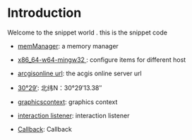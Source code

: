 # Introduction
Welcome to the snippet world .
this is the snippet code

- [memManager](https://github.com/cheldon-cn/thirdparty/blob/main/snippet/memomanager.md#1-memmanager): a memory manager 

- [x86_64-w64-mingw32 ](https://github.com/cheldon-cn/thirdparty/blob/main/snippet/memomanager.md#2---hostx86_64-w64-mingw32): configure items for different host

- [arcgisonline url](https://github.com/cheldon-cn/thirdparty/blob/main/snippet/memomanager.md#3-arcgisonline-url): the acgis online  server url 

- [30°29′](https://github.com/cheldon-cn/thirdparty/blob/main/snippet/memomanager.md#4--%E5%8C%97%E7%BA%ACn30291338--%E4%B8%9C%E7%BB%8Fe114284983): 北纬N：30°29′13.38″

- [graphicscontext](https://github.com/cheldon-cn/thirdparty/blob/main/snippet/memomanager.md#5-graphicscontext): graphics context 

- [interaction listener](https://github.com/cheldon-cn/thirdparty/blob/main/snippet/memomanager.md#6-interaction-listener): interaction listener

- [Callback](https://github.com/cheldon-cn/thirdparty/blob/main/snippet/memomanager.md#7-Callback): Callback